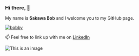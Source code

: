 ### Hi there, 👋 

My name is **Sakawa Bob** and I welcome you to my GitHub page.

[![bobby](https://bobiology.githubusercontent.com/9668dc2abac3d17315a2f03f40411dd4798b3b7941d35027fa94d43deb861e17/68747470733a2f2f76697369746f722d62616467652e676c697463682e6d652f62616467653f706167655f69643d24253742796f75722e757365726e616d652537442e24253742796f75722e7265706f2e6964253744)](https://github.com/ikatyang/emoji-cheat-sheet/actions?query=workflow%3A%22Up+to+Date%22)

📫 Feel free to link up with me on [LinkedIn](https://www.linkedin.com/in/sakawabob/)

![This is an image](https://myoctocat.com/assets/images/base-octocat.svg)

<!--
**Bobiology/Bobiology** is a ✨ _special_ ✨ repository because its `README.md` (this file) appears on your GitHub profile.

Here are some ideas to get you started:

- 🔭 I’m currently working on ...
- 🌱 I’m currently learning ...
- 👯 I’m looking to collaborate on ...
- 🤔 I’m looking for help with ...
- 💬 Ask me about ...
- 📫 How to reach me: ...
- 😄 Pronouns: ...
- ⚡ Fun fact: ...
-->
